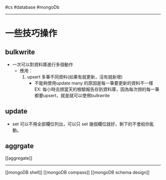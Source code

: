 #cs #database #mongoDb

---
# 一些技巧操作
## bulkwrite
- 一次可以對資料庫進行多個動作
	- 應用：
		1. upsert 多筆不同資料(如果有就更新，沒有就新增)
			- 不能夠使用update many 的原因是每一筆要更新的資料不一樣
			EX: 每小時去撈當天的檢驗報告存到資料庫，因為每次撈的每一筆都要upsert，就是就可以使用bulkwrite
## update
- set 可以不用全部欄位列出，可以只 set 幾個欄位就好，剩下的不會給你亂動。
## aggrgate
[[aggregate]]

---
[[mongoDB  shell]]
[[mongoDB compass]]
[[mongoDB schema design]]

